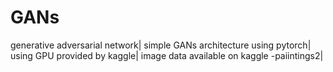 # GANs
generative adversarial network|
simple GANs architecture using pytorch|
using GPU provided by kaggle|
image data available on kaggle -paiintings2| 
